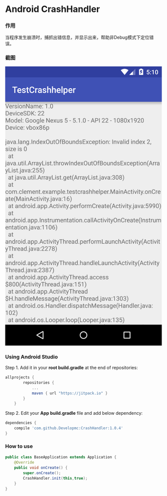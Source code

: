 # Android CrashHandler
### 作用
当程序发生崩溃时，捕抓出错信息，并显示出来，帮助非Debug模式下定位错误。
### 截图
![Image](https://github.com/Developmc/CrashHandler/blob/master/app/src/main/res/drawable/crash.png) 

### Using Android Studio
Step 1. Add it in your **root build.gradle** at the end of repositories:
``` groovy
allprojects {
		repositories {
			...
			maven { url "https://jitpack.io" }
		}
	}
```
Step 2. Edit your **App build.gradle** file and add below dependency:
``` groovy
dependencies {
    compile 'com.github.Developmc:CrashHandler:1.0.4'
}
```
### How to use
```java
public class BaseApplication extends Application {
    @Override
    public void onCreate() {
        super.onCreate();
        CrashHandler.init(this,true);
    }
}
```
